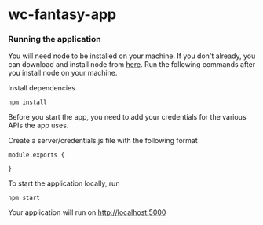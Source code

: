 # wc-fantasy-app

### Running the application
You will need node to be installed on your machine. If you don't already, you can download and install node from <a href="https://nodejs.org/en/download/">here</a>. 
Run the following commands after you install node on your machine.

Install dependencies
```
npm install
```

Before you start the app, you need to add your credentials for the various APIs the app uses.

Create a server/credentials.js file with the following format

```
module.exports {

}
```

To start the application locally, run
```
npm start
```

Your application will run on <a href="http://localhost:5000">http://localhost:5000</a>
